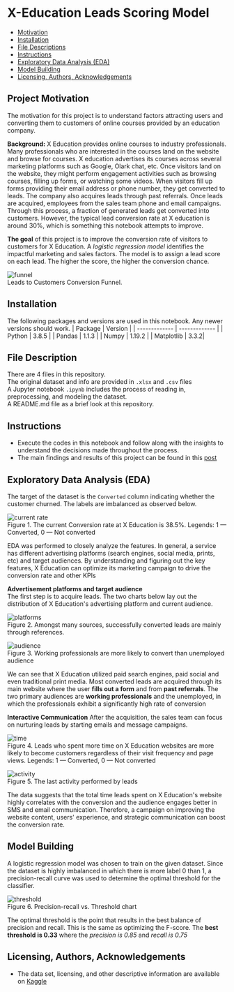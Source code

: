 # X-Education Leads Scoring Model
- [Motivation](#Project-Motivation)
- [Installation](#Installation)
- [File Descriptions](#File-Descriptions)
- [Instructions](#How-To-Run-This-Project)
- [Exploratory Data Analysis (EDA)](#EDA)
- [Model Building](#Model)
- [Licensing, Authors, Acknowledgements](#License)

## Project Motivation <a name="Project-Motivation"></a>
The motivation for this project is to understand factors attracting users and converting them to customers of online courses provided by an education company.

**Background:** X Education provides online courses to industry professionals. Many professionals who are interested in the courses land on the website and browse for courses. X education advertises its courses across several marketing platforms such as Google, Olark chat, etc. Once visitors land on the website, they might perform engagement activities such as browsing courses, filling up forms, or watching some videos. When visitors fill up forms providing their email address or phone number, they get converted to leads. The company also acquires leads through past referrals. Once leads are acquired, employees from the sales team phone and email campaigns. Through this process, a fraction of generated leads get converted into customers. However, the typical lead conversion rate at X education is around 30%, which is something this notebook attempts to improve.

**The goal** of this project is to improve the conversion rate of visitors to customers for X Education. A *logistic regression model* identifies the impactful marketing and sales factors. The model is to assign a lead score on each lead. The higher the score, the higher the conversion chance.

![funnel](img/conversion_funnel.jpg)<br>
Leads to Customers Conversion Funnel.

## Installation <a name="Installation"></a>
The following packages and versions are used in this notebook. Any newer versions should work. 
| Package  | Version |
| ------------- | ------------- |
| Python  | 3.8.5  |
| Pandas  | 1.1.3  |
| Numpy   | 1.19.2 |
| Matplotlib | 3.3.2|

## File Description <a name="File-Descriptions"></a>
There are 4 files in this repository. <br>
The original dataset and info are provided in `.xlsx` and `.csv` files <br>
A Jupyter notebook `.ipynb` includes the process of reading in, preprocessing, and modeling the dataset. <br>
A README.md file as a brief look at this repository.

## Instructions <a name="How-To-Run-This-Project"></a>
* Execute the codes in this notebook and follow along with the insights to understand the decisions made throughout the process.
* The main findings and results of this project can be found in this [post](https://medium.com/@nguyenpham111/tips-to-improve-conversion-rate-for-online-educational-providers-fd84c9a43226)

## Exploratory Data Analysis (EDA) <a name="EDA"></a>
The target of the dataset is the `Converted` column indicating whether the customer churned. The labels are imbalanced as observed below.

![current rate](img/current_conversion_rate.png)<br>
Figure 1. The current Conversion rate at X Education is 38.5%. Legends: 1 — Converted, 0 — Not converted

EDA was performed to closely analyze the features. In general, a service has different advertising platforms (search engines, social media, prints, etc) and target audiences. By understanding and figuring out the key features, X Education can optimize its marketing campaign to drive the conversion rate and other KPIs

**Advertisement platforms and target audience** <br>
The first step is to acquire leads. The two charts below lay out the distribution of X Education's advertising platform and current audience. 

![platforms](img/social_platforms.JPG)<br>
Figure 2. Amongst many sources, successfully converted leads are mainly through references.

![audience](img/target_audience.JPG)<br>
Figure 3. Working professionals are more likely to convert than unemployed audience

We can see that X Education utilized paid search engines, paid social and even traditional print media. Most converted leads are acquired through its main website where the user **fills out a form** and from **past referrals**. The two primary audiences are **working professionals** and the unemployed, in which the professionals exhibit a significantly high rate of conversion

**Interactive Communication**
After the acquisition, the sales team can focus on nurturing leads by starting emails and message campaigns.

![time](img/time_spent.JPG)<br>
Figure 4. Leads who spent more time on X Education websites are more likely to become customers regardless of their visit frequency and page views. Legends: 1 — Converted, 0 — Not converted

![activity](img/last_activity.JPG)<br>
Figure 5. The last activity performed by leads

The data suggests that the total time leads spent on X Education's website highly correlates with the conversion and the audience engages better in SMS and email communication. Therefore, a campaign on improving the website content, users' experience, and strategic communication can boost the conversion rate. 

## Model Building <a name="Model"></a>
A logistic regression model was chosen to train on the given dataset. Since the dataset is highly imbalanced in which there is more label 0 than 1, a precision-recall curve was used to determine the optimal threshold for the classifier.

![threshold](img/precison-recall.png)<br>
Figure 6. Precision-recall vs. Threshold chart

The optimal threshold is the point that results in the best balance of precision and recall. This is the same as optimizing the F-score. The **best threshold is 0.33** where the *precision is 0.85* and *recall is 0.75*

## Licensing, Authors, Acknowledgements <a name="License"></a>
* The data set, licensing, and other descriptive information are available on [Kaggle](https://www.kaggle.com/lakshmikalyan/lead-scoring-x-online-education)
